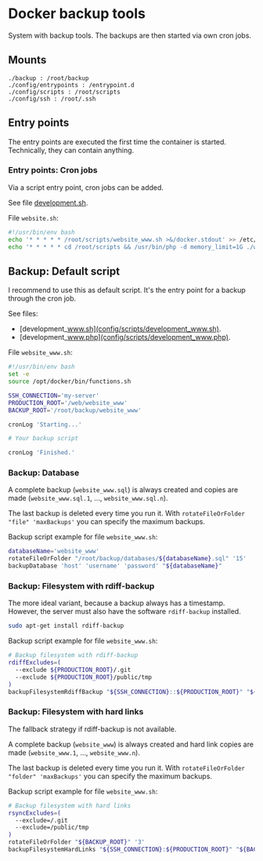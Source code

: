 # Docker backup tools

System with backup tools. The backups are then started via own cron jobs.

## Mounts

```text
./backup : /root/backup
./config/entrypoints : /entrypoint.d
./config/scripts : /root/scripts
./config/ssh : /root/.ssh
```

## Entry points

The entry points are executed the first time the container is started.
Technically, they can contain anything.

### Entry points: Cron jobs

Via a script entry point, cron jobs can be added.

See file [development.sh](config/entrypoints/development.php).

File `website.sh`:

```bash
#!/usr/bin/env bash
echo '* * * * * /root/scripts/website_www.sh >&/docker.stdout' >> /etc/crontabs/root
echo '* * * * * cd /root/scripts && /usr/bin/php -d memory_limit=1G ./website_www.php >&/docker.stdout' >> /etc/crontabs/root
```

## Backup: Default script

I recommend to use this as default script.
It's the entry point for a backup through the cron job.

See files:

* [development_www.sh](config/scripts/development_www.sh).
* [development_www.php](config/scripts/development_www.php).

File `website_www.sh`:

```bash
#!/usr/bin/env bash
set -e
source /opt/docker/bin/functions.sh

SSH_CONNECTION='my-server'
PRODUCTION_ROOT='/web/website_www'
BACKUP_ROOT='/root/backup/website_www'

cronLog 'Starting...'

# Your backup script

cronLog 'Finished.'
```

### Backup: Database

A complete backup (`website_www.sql`) is always created and copies are made (`website_www.sql.1`, ..., `website_www.sql.n`).

The last backup is deleted every time you run it.
With `rotateFileOrFolder "file" 'maxBackups'` you can specify the maximum backups.

Backup script example for file `website_www.sh`:

```bash
databaseName='website_www'
rotateFileOrFolder "/root/backup/databases/${databaseName}.sql" '15'
backupDatabase 'host' 'username' 'password' "${databaseName}"
```

### Backup: Filesystem with rdiff-backup

The more ideal variant, because a backup always has a timestamp.
However, the server must also have the software `rdiff-backup` installed.

```bash
sudo apt-get install rdiff-backup
```

Backup script example for file `website_www.sh`:

```bash
# Backup filesystem with rdiff-backup
rdiffExcludes=(
  --exclude ${PRODUCTION_ROOT}/.git
  --exclude ${PRODUCTION_ROOT}/public/tmp
)
backupFilesystemRdiffBackup "${SSH_CONNECTION}::${PRODUCTION_ROOT}" "${BACKUP_ROOT}"
```

### Backup: Filesystem with hard links

The fallback strategy if rdiff-backup is not available.

A complete backup (`website_www`) is always created and hard link copies are made (`website_www.1`, ..., `website_www.n`).

The last backup is deleted every time you run it.
With `rotateFileOrFolder "folder" 'maxBackups'` you can specify the maximum backups.

Backup script example for file `website_www.sh`:

```bash
# Backup filesystem with hard links
rsyncExcludes=(
  --exclude=/.git
  --exclude=/public/tmp
)
rotateFileOrFolder "${BACKUP_ROOT}" '3'
backupFilesystemHardLinks "${SSH_CONNECTION}:${PRODUCTION_ROOT}" "${BACKUP_ROOT}"
```
